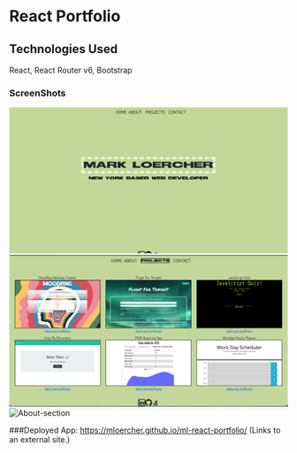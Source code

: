 # React Portfolio

## Technologies Used

React, React Router v6, Bootstrap

### ScreenShots


![homepage](./src/assets/images/Home.png)
![Projects-section](./src/assets/images/Projects.png)
![About-section](./src/assets/images/About.png)

###Deployed App: https://mloercher.github.io/ml-react-portfolio/ (Links to an external site.)